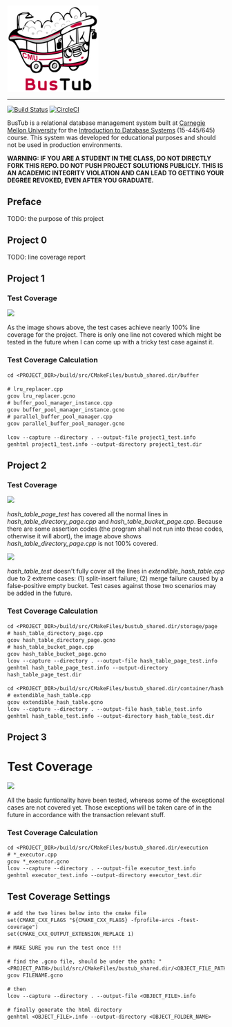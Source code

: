 <img src="logo/bustub-whiteborder.svg" alt="BusTub Logo" height="200">

-----------------

[![Build Status](https://travis-ci.org/cmu-db/bustub.svg?branch=master)](https://travis-ci.org/cmu-db/bustub)
[![CircleCI](https://circleci.com/gh/cmu-db/bustub/tree/master.svg?style=svg)](https://circleci.com/gh/cmu-db/bustub/tree/master)

BusTub is a relational database management system built at [Carnegie Mellon University](https://db.cs.cmu.edu) for the [Introduction to Database Systems](https://15445.courses.cs.cmu.edu) (15-445/645) course. This system was developed for educational purposes and should not be used in production environments.

**WARNING: IF YOU ARE A STUDENT IN THE CLASS, DO NOT DIRECTLY FORK THIS REPO. DO NOT PUSH PROJECT SOLUTIONS PUBLICLY. THIS IS AN ACADEMIC INTEGRITY VIOLATION AND CAN LEAD TO GETTING YOUR DEGREE REVOKED, EVEN AFTER YOU GRADUATE.**

## Preface
TODO: the purpose of this project

## Project 0
TODO: line coverage report

## Project 1
### Test Coverage
![](https://github.com/MeteorYee/still-working/blob/dev/master/images/project1_test_coverage.png)

As the image shows above, the test cases achieve nearly 100% line coverage for the project. There is only one line not covered which might be tested in the future when I can come up with a tricky test case against it.

### Test Coverage Calculation
```
cd <PROJECT_DIR>/build/src/CMakeFiles/bustub_shared.dir/buffer

# lru_replacer.cpp
gcov lru_replacer.gcno
# buffer_pool_manager_instance.cpp
gcov buffer_pool_manager_instance.gcno
# parallel_buffer_pool_manager.cpp
gcov parallel_buffer_pool_manager.gcno

lcov --capture --directory . --output-file project1_test.info
genhtml project1_test.info --output-directory project1_test.dir
```

## Project 2
### Test Coverage
![](https://github.com/MeteorYee/still-working/blob/dev/master/images/project2_page_test_lc.png)

*hash_table_page_test* has covered all the normal lines in *hash_table_directory_page.cpp* and *hash_table_bucket_page.cpp*. Because there are some assertion codes (the program shall not run into these codes, otherwise it will abort), the image above shows *hash_table_directory_page.cpp* is not 100% covered.

![](https://github.com/MeteorYee/still-working/blob/dev/master/images/project2_table_test_lc.png)

*hash_table_test* doesn't fully cover all the lines in *extendible_hash_table.cpp* due to 2 extreme cases: (1) split-insert failure; (2) merge failure caused by a false-positive empty bucket. Test cases against those two scenarios may be added in the future.

### Test Coverage Calculation
```
cd <PROJECT_DIR>/build/src/CMakeFiles/bustub_shared.dir/storage/page
# hash_table_directory_page.cpp
gcov hash_table_directory_page.gcno
# hash_table_bucket_page.cpp
gcov hash_table_bucket_page.gcno
lcov --capture --directory . --output-file hash_table_page_test.info
genhtml hash_table_page_test.info --output-directory hash_table_page_test.dir

cd <PROJECT_DIR>/build/src/CMakeFiles/bustub_shared.dir/container/hash
# extendible_hash_table.cpp
gcov extendible_hash_table.gcno
lcov --capture --directory . --output-file hash_table_test.info
genhtml hash_table_test.info --output-directory hash_table_test.dir
```

## Project 3
# Test Coverage

![](https://github.com/MeteorYee/still-working/blob/dev/master/images/project3-test-coverage.png)

All the basic funtionality have been tested, whereas some of the exceptional cases are not covered yet. Those exceptions will be taken care of in the future in accordance with the transaction relevant stuff.

### Test Coverage Calculation
```
cd <PROJECT_DIR>/build/src/CMakeFiles/bustub_shared.dir/execution
# *_executor.cpp
gcov *_executor.gcno
lcov --capture --directory . --output-file executor_test.info
genhtml executor_test.info --output-directory executor_test.dir
```

## Test Coverage Settings
```
# add the two lines below into the cmake file
set(CMAKE_CXX_FLAGS "${CMAKE_CXX_FLAGS} -fprofile-arcs -ftest-coverage")
set(CMAKE_CXX_OUTPUT_EXTENSION_REPLACE 1)

# MAKE SURE you run the test once !!!

# find the .gcno file, should be under the path: "<PROJECT_PATH>/build/src/CMakeFiles/bustub_shared.dir/<OBJECT_FILE_PATH>"
gcov FILENAME.gcno

# then
lcov --capture --directory . --output-file <OBJECT_FILE>.info

# finally generate the html directory
genhtml <OBJECT_FILE>.info --output-directory <OBJECT_FOLDER_NAME>
```